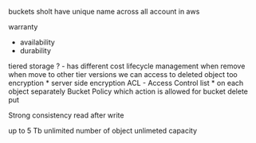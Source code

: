 buckets sholt have unique name across all account in aws

warranty
* availability
* durability


tiered storage ? - has different cost
lifecycle management 
    when remove
    when move to other tier
versions
    we can access to deleted object too
encryption
    * server side encryption
ACL - Access Control list
    * on each object separately
Bucket Policy 
    which action is allowed for bucket 
        delete
        put

Strong consistency
    read after write

up to 5 Tb
unlimited number of object
unlimeted capacity